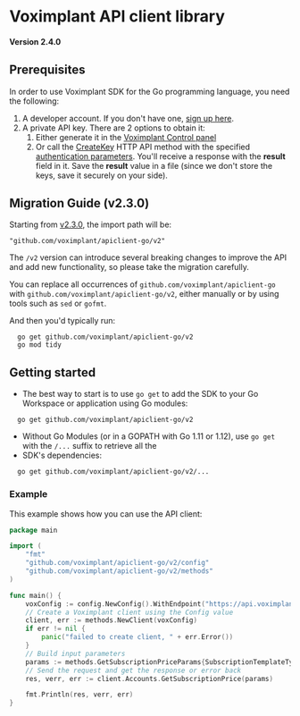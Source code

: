 # Voximplant API client library

#### Version 2.4.0

## Prerequisites

In order to use Voximplant SDK for the Go programming language, you need the following:

1. A developer account. If you don't have one, [sign up here](https://voximplant.com/sign-up/).
2. A private API key. There are 2 options to obtain it:
    1. Either generate it in the [Voximplant Control panel](https://manage.voximplant.com/settings/service_accounts)
    2. Or call the [CreateKey](https://voximplant.com/docs/references/httpapi/managing_role_system#createkey)
       HTTP API method with the
       specified [authentication parameters](https://voximplant.com/docs/references/httpapi/auth_parameters).
       You'll receive a response with the __result__ field in it. Save the __result__ value in a file
       (since we don't store the keys, save it securely on your side).

## Migration Guide (v2.3.0)

Starting from [v2.3.0](https://github.com/voximplant/apiclient-go/releases/tag/v2.3.0), the import path will be:

    "github.com/voximplant/apiclient-go/v2"

The `/v2` version can introduce several breaking changes to improve the API and add new functionality,
so please take the migration carefully.

You can replace all occurrences of `github.com/voximplant/apiclient-go` with `github.com/voximplant/apiclient-go/v2`,
either manually or by using tools such as `sed` or `gofmt`.

And then you'd typically run:

```shell
  go get github.com/voximplant/apiclient-go/v2
  go mod tidy
```

## Getting started

* The best way to start is to use `go get` to add the SDK to your Go Workspace or application using Go modules:

```shell
  go get github.com/voximplant/apiclient-go/v2
```

* Without Go Modules (or in a GOPATH with Go 1.11 or 1.12), use `go get` with the `/...` suffix to retrieve all the
* SDK's dependencies:

```shell
  go get github.com/voximplant/apiclient-go/v2/...
```

### Example

This example shows how you can use the API client:

```go
package main

import (
	"fmt"
	"github.com/voximplant/apiclient-go/v2/config"
	"github.com/voximplant/apiclient-go/v2/methods"
)

func main() {
	voxConfig := config.NewConfig().WithEndpoint("https://api.voximplant.com/platform_api/").WithKeyPath("vox_key_jwt.json")
	// Create a Voximplant client using the Config value
	client, err := methods.NewClient(voxConfig)
	if err != nil {
		panic("failed to create client, " + err.Error())
	}
	// Build input parameters
	params := methods.GetSubscriptionPriceParams{SubscriptionTemplateType: "SIP_REGISTRATION"}
	// Send the request and get the response or error back
	res, verr, err := client.Accounts.GetSubscriptionPrice(params)

	fmt.Println(res, verr, err)
}
```
